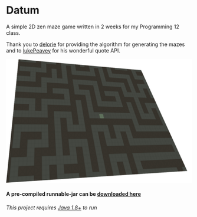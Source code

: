 # Datum
A simple 2D zen maze game written in 2 weeks for my Programming 12 class.

Thank you to [delorie](http://www.delorie.com/game-room/mazes/genmaze.cgi) for providing the algorithm for generating the mazes and to [lukePeavey](https://github.com/lukePeavey/quotable) for his wonderful quote API.

![cover image][cover]

#### A pre-compiled runnable-jar can be [downloaded here](https://github.com/JeremyBankes/Datum/releases/download/1.0.0/Datum.jar)
###### This project requires [Java 1.8+](https://java.com/en/download/) to run

[cover]: https://raw.githubusercontent.com/JeremyBankes/Datum/master/res/cover.png
